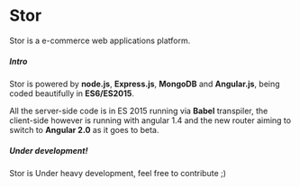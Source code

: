 Stor 
=====

Stor is a e-commerce web applications platform.

##### Intro
Stor is powered by **node.js**, **Express.js**, **MongoDB** and **Angular.js**, being coded beautifully in **ES6/ES2015**.

All the server-side code is in ES 2015 running via **Babel** transpiler, the client-side however is running with angular 1.4 and the new router aiming to switch to **Angular 2.0** as it goes to beta.


##### Under development!
Stor is Under heavy development, feel free to contribute ;)
